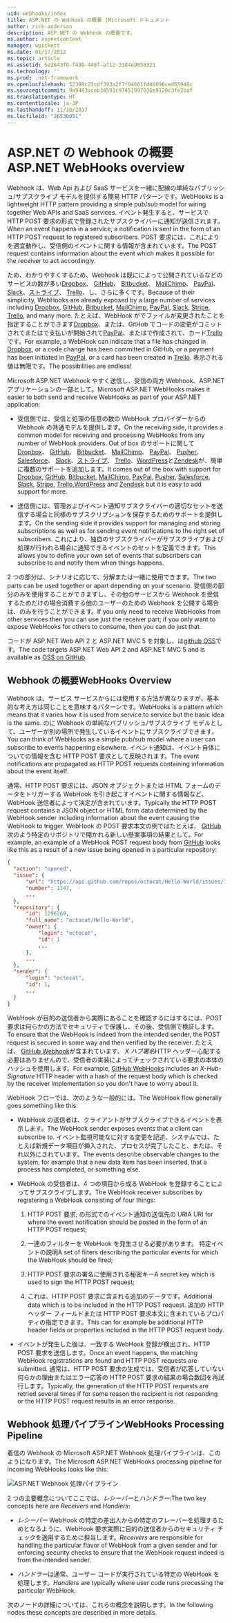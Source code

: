 ```yaml
---
uid: webhooks/index
title: ASP.NET の Webhook の概要 |Microsoft ドキュメント
author: rick-anderson
description: ASP.NET の Webhook の概要です。
ms.author: aspnetcontent
manager: wpickett
ms.date: 01/17/2012
ms.topic: article
ms.assetid: 5e2843f0-f499-448f-a712-33d4e9858321
ms.technology: ''
ms.prod: .net-framework
ms.openlocfilehash: 52399c23cdf393a2f7f94661fd48098ced65948c
ms.sourcegitcommit: 9a9483aceb34591c97451997036a9120c3fe2baf
ms.translationtype: HT
ms.contentlocale: ja-JP
ms.lasthandoff: 11/10/2017
ms.locfileid: "26530051"
---
```

# <a name="aspnet-webhooks-overview"></a><span data-ttu-id="e2a4b-103">ASP.NET の Webhook の概要</span><span class="sxs-lookup"><span data-stu-id="e2a4b-103">ASP.NET WebHooks overview</span></span>

<span data-ttu-id="e2a4b-104">Webhook は、Web Api および SaaS サービスを一緒に配線の単純なパブリッシュ/サブスクライブ モデルを提供する簡易 HTTP パターンです。</span><span class="sxs-lookup"><span data-stu-id="e2a4b-104">WebHooks is a lightweight HTTP pattern providing a simple pub/sub model for wiring together Web APIs and SaaS services.</span></span> <span data-ttu-id="e2a4b-105">イベント発生すると、サービスで HTTP POST 要求の形式で登録されたサブスクライバーに通知が送信されます。</span><span class="sxs-lookup"><span data-stu-id="e2a4b-105">When an event happens in a service, a notification is sent in the form of an HTTP POST request to registered subscribers.</span></span> <span data-ttu-id="e2a4b-106">POST 要求には、これによりを適宜動作し、受信側のイベントに関する情報が含まれています。</span><span class="sxs-lookup"><span data-stu-id="e2a4b-106">The POST request contains information about the event which makes it possible for the receiver to act accordingly.</span></span>

<span data-ttu-id="e2a4b-107">ため、わかりやすくするため、Webhook は既にによって公開されているなどのサービスの数が多い[Dropbox](http://dropbox.com/)、 [GitHub](http://www.github.com/)、 [Bitbucket](https://bitbucket.org/)、 [MailChimp](http://www.mailchimp.com/)、 [PayPal](http://www.paypal.com/)、 [Slack](http://www.slack.com)、[ストライプ](http://www.stripe.com)、 [Trello](http://www.trello.com/)、し、さらに多くです。</span><span class="sxs-lookup"><span data-stu-id="e2a4b-107">Because of their simplicity, WebHooks are already exposed by a large number of services including [Dropbox](http://dropbox.com/), [GitHub](http://www.github.com/), [Bitbucket](https://bitbucket.org/), [MailChimp](http://www.mailchimp.com/), [PayPal](http://www.paypal.com/), [Slack](http://www.slack.com), [Stripe](http://www.stripe.com), [Trello](http://www.trello.com/), and many more.</span></span> <span data-ttu-id="e2a4b-108">たとえば、WebHook がでファイルが変更されたことを指定することができます[Dropbox](http://dropbox.com/)、または、GitHub でコードの変更がコミットされてまたはで支払いが開始されて[PayPal](http://www.paypal.com/)、またはで作成されて、カード[Trello](http://www.trello.com/)です。</span><span class="sxs-lookup"><span data-stu-id="e2a4b-108">For example, a WebHook can indicate that a file has changed in [Dropbox](http://dropbox.com/), or a code change has been committed in GitHub, or a payment has been initiated in [PayPal](http://www.paypal.com/), or a card has been created in [Trello](http://www.trello.com/).</span></span> <span data-ttu-id="e2a4b-109">表示される値は無限です。</span><span class="sxs-lookup"><span data-stu-id="e2a4b-109">The possibilities are endless!</span></span>

<span data-ttu-id="e2a4b-110">Microsoft ASP.NET Webhook やすく送信し、受信の両方 Webhook、ASP.NET アプリケーションの一部として。</span><span class="sxs-lookup"><span data-stu-id="e2a4b-110">Microsoft ASP.NET WebHooks makes it easier to both send and receive WebHooks as part of your ASP.NET application:</span></span>

* <span data-ttu-id="e2a4b-111">受信側では、受信と処理の任意の数の WebHook プロバイダーからの Webhook の共通モデルを提供します。</span><span class="sxs-lookup"><span data-stu-id="e2a4b-111">On the receiving side, it provides a common model for receiving and processing WebHooks from any number of WebHook providers.</span></span> <span data-ttu-id="e2a4b-112">Out of box のサポートに関して[Dropbox](http://dropbox.com/)、 [GitHub](http://www.github.com/)、 [Bitbucket](https://bitbucket.org/)、 [MailChimp](http://www.mailchimp.com/)、 [PayPal](http://www.paypal.com/)、 [Pusher](http://www.pusher.com)、 [Salesforce](http://www.salesforce.com)、 [Slack](http://www.slack.com)、[ストライプ](http://www.stripe.com)、 [Trello](http://www.trello.com/)、[WordPress](http://www.wordpress.com)と[Zendesk](https://www.zendesk.com/)が、簡単に複数のサポートを追加します。</span><span class="sxs-lookup"><span data-stu-id="e2a4b-112">It comes out of the box with support for [Dropbox](http://dropbox.com/), [GitHub](http://www.github.com/), [Bitbucket](https://bitbucket.org/), [MailChimp](http://www.mailchimp.com/), [PayPal](http://www.paypal.com/), [Pusher](http://www.pusher.com), [Salesforce](http://www.salesforce.com), [Slack](http://www.slack.com), [Stripe](http://www.stripe.com), [Trello](http://www.trello.com/),[WordPress](http://www.wordpress.com) and [Zendesk](https://www.zendesk.com/) but it is easy to add support for more.</span></span>

* <span data-ttu-id="e2a4b-113">送信側には、管理およびイベント通知サブスクライバーの適切なセットを送信する場合と同様のサブスクリプションを保存するためのサポートを提供します。</span><span class="sxs-lookup"><span data-stu-id="e2a4b-113">On the sending side it provides support for managing and storing subscriptions as well as for sending event notifications to the right set of subscribers.</span></span> <span data-ttu-id="e2a4b-114">これにより、独自のサブスクライバーがサブスクライブおよび処理が行われる場合に通知できるイベントのセットを定義できます。</span><span class="sxs-lookup"><span data-stu-id="e2a4b-114">This allows you to define your own set of events that subscribers can subscribe to and notify them when things happens.</span></span>

<span data-ttu-id="e2a4b-115">2 つの部分は、シナリオに応じて、分解または一緒に使用できます。</span><span class="sxs-lookup"><span data-stu-id="e2a4b-115">The two parts can be used together or apart depending on your scenario.</span></span> <span data-ttu-id="e2a4b-116">受信側の部分のみを使用することができますし、その他のサービスから Webhook を受信するためだけの場合消費する他のユーザーのための Webhook を公開する場合は、のみを行うことができます。</span><span class="sxs-lookup"><span data-stu-id="e2a4b-116">If you only need to receive WebHooks from other services then you can use just the receiver part; if you only want to expose WebHooks for others to consume, then you can do just that.</span></span>

<span data-ttu-id="e2a4b-117">コードが ASP.NET Web API 2 と ASP.NET MVC 5 を対象し、は[github OSS](https://github.com/aspnet/WebHooks)です。</span><span class="sxs-lookup"><span data-stu-id="e2a4b-117">The code targets ASP.NET Web API 2 and ASP.NET MVC 5 and is available as [OSS on GitHub](https://github.com/aspnet/WebHooks).</span></span>

## <a name="webhooks-overview"></a><span data-ttu-id="e2a4b-118">Webhook の概要</span><span class="sxs-lookup"><span data-stu-id="e2a4b-118">WebHooks Overview</span></span>

<span data-ttu-id="e2a4b-119">Webhook は、サービス サービスからには使用する方法が異なりますが、基本的な考え方は同じことを意味するパターンです。</span><span class="sxs-lookup"><span data-stu-id="e2a4b-119">WebHooks is a pattern which means that it varies how it is used from service to service but the basic idea is the same.</span></span> <span data-ttu-id="e2a4b-120">のに Webhook の単純なパブリッシュ/サブスクライブ モデルとして、ユーザーが別の場所で発生しているイベントにサブスクライブできます。</span><span class="sxs-lookup"><span data-stu-id="e2a4b-120">You can think of WebHooks as a simple pub/sub model where a user can subscribe to events happening elsewhere.</span></span> <span data-ttu-id="e2a4b-121">イベント通知は、イベント自体についての情報を含む HTTP POST 要求として反映されます。</span><span class="sxs-lookup"><span data-stu-id="e2a4b-121">The event notifications are propagated as HTTP POST requests containing information about the event itself.</span></span>

<span data-ttu-id="e2a4b-122">通常、HTTP POST 要求には、JSON オブジェクトまたは HTML フォームのデータをトリガーする WebHook を引き起こすイベントに関する情報など、WebHook 送信者によって決定が含まれています。</span><span class="sxs-lookup"><span data-stu-id="e2a4b-122">Typically the HTTP POST request contains a JSON object or HTML form data determined by the WebHook sender including information about the event causing the WebHook to trigger.</span></span> <span data-ttu-id="e2a4b-123">WebHook の POST 要求本文の例ではたとえば、 [GitHub](http://www.github.com/)次のよう特定のリポジトリで開かれる新しい懸案事項の結果として。</span><span class="sxs-lookup"><span data-stu-id="e2a4b-123">For example, an example of a WebHook POST request body from [GitHub](http://www.github.com/) looks like this as a result of a new issue being opened in a particular repository:</span></span>

```json
{
  "action": "opened",
  "issue": {
      "url": "https://api.github.com/repos/octocat/Hello-World/issues/1347",
      "number": 1347,
      ...
  },
  "repository": {
      "id": 1296269,
      "full_name": "octocat/Hello-World",
      "owner": {
          "login": "octocat",
          "id": 1
          ...
      },
      ...
  },
  "sender": {
      "login": "octocat",
      "id": 1,
      ...
  }
}
```

<span data-ttu-id="e2a4b-124">WebHook が目的の送信者から実際にあることを確認するにはするには、POST 要求は何らかの方法でセキュリティで保護し、その後、受信側で検証します。</span><span class="sxs-lookup"><span data-stu-id="e2a4b-124">To ensure that the WebHook is indeed from the intended sender, the POST request is secured in some way and then verified by the receiver.</span></span> <span data-ttu-id="e2a4b-125">たとえば、 [GitHub Webhook](https://developer.github.com/webhooks/)が含まれています、 *X ハブ署名*HTTP ヘッダー心配する必要はありませんので、受信者の実装によってチェックされている要求の本体のハッシュを使用します。</span><span class="sxs-lookup"><span data-stu-id="e2a4b-125">For example, [GitHub WebHooks](https://developer.github.com/webhooks/) includes an *X-Hub-Signature* HTTP header with a hash of the request body which is checked by the receiver implementation so you don't have to worry about it.</span></span>

<span data-ttu-id="e2a4b-126">WebHook フローでは、次のような一般的には。</span><span class="sxs-lookup"><span data-stu-id="e2a4b-126">The WebHook flow generally goes something like this:</span></span>

* <span data-ttu-id="e2a4b-127">WebHook の送信者は、クライアントがサブスクライブできるイベントを表示します。</span><span class="sxs-lookup"><span data-stu-id="e2a4b-127">The WebHook sender exposes events that a client can subscribe to.</span></span> <span data-ttu-id="e2a4b-128">イベント監視可能なに対する変更を記述、システムでは、たとえば新規データ項目が挿入された、プロセスが完了したこと、または、それ以外にされています。</span><span class="sxs-lookup"><span data-stu-id="e2a4b-128">The events describe observable changes to the system, for example that a new data item has been inserted, that a process has completed, or something else.</span></span>

* <span data-ttu-id="e2a4b-129">WebHook の受信者は、4 つの項目から成る WebHook を登録することによってサブスクライブします。</span><span class="sxs-lookup"><span data-stu-id="e2a4b-129">The WebHook receiver subscribes by registering a WebHook consisting of four things:</span></span>

     1. <span data-ttu-id="e2a4b-130">HTTP POST 要求; の形式でのイベント通知の送信先の URI</span><span class="sxs-lookup"><span data-stu-id="e2a4b-130">A URI for where the event notification should be posted in the form of an HTTP POST request;</span></span>

     2. <span data-ttu-id="e2a4b-131">一連のフィルターを WebHook を発生させる必要があります。 特定イベントの説明</span><span class="sxs-lookup"><span data-stu-id="e2a4b-131">A set of filters describing the particular events for which the WebHook should be fired;</span></span>

     3. <span data-ttu-id="e2a4b-132">HTTP POST 要求の署名に使用される秘密キー</span><span class="sxs-lookup"><span data-stu-id="e2a4b-132">A secret key which is used to sign the HTTP POST request;</span></span>

     4. <span data-ttu-id="e2a4b-133">これは、HTTP POST 要求に含まれる追加のデータです。</span><span class="sxs-lookup"><span data-stu-id="e2a4b-133">Additional data which is to be included in the HTTP POST request.</span></span> <span data-ttu-id="e2a4b-134">追加の HTTP ヘッダー フィールドまたは HTTP POST 要求本文に含まれているプロパティの指定できます。</span><span class="sxs-lookup"><span data-stu-id="e2a4b-134">This can for example be additional HTTP header fields or properties included in the HTTP POST request body.</span></span>

* <span data-ttu-id="e2a4b-135">イベントが発生した後は、一致する WebHook 登録が検出され、HTTP POST 要求を送信します。</span><span class="sxs-lookup"><span data-stu-id="e2a4b-135">Once an event happens, the matching WebHook registrations are found and HTTP POST requests are submitted.</span></span> <span data-ttu-id="e2a4b-136">通常は、HTTP POST 要求の生成では、受信者が応答していない何らかの理由またはエラー応答の HTTP POST 要求の結果の場合数回を再試行します。</span><span class="sxs-lookup"><span data-stu-id="e2a4b-136">Typically, the generation of the HTTP POST requests are retried several times if for some reason the recipient is not responding or the HTTP POST request results in an error response.</span></span>

## <a name="webhooks-processing-pipeline"></a><span data-ttu-id="e2a4b-137">Webhook 処理パイプライン</span><span class="sxs-lookup"><span data-stu-id="e2a4b-137">WebHooks Processing Pipeline</span></span>

<span data-ttu-id="e2a4b-138">着信の Webhook の Microsoft ASP.NET Webhook 処理パイプラインは、このようになります。</span><span class="sxs-lookup"><span data-stu-id="e2a4b-138">The Microsoft ASP.NET WebHooks processing pipeline for incoming WebHooks looks like this:</span></span>

![ASP.NET Webhook 処理パイプライン](_static/WebHookReceivers.png)

<span data-ttu-id="e2a4b-140">2 つの主要概念についてここでは、*レシーバー*と*ハンドラー*:</span><span class="sxs-lookup"><span data-stu-id="e2a4b-140">The two key concepts here are *Receivers* and *Handlers*:</span></span>

* <span data-ttu-id="e2a4b-141">*レシーバー* WebHook の特定の差出人からの特定のフレーバーを処理するためとなるように、WebHook 要求実際に目的の送信者からのセキュリティ チェックを適用するために担当します。</span><span class="sxs-lookup"><span data-stu-id="e2a4b-141">*Receivers* are responsible for handling the particular flavor of WebHook from a given sender and for enforcing security checks to ensure that the WebHook request indeed is from the intended sender.</span></span>

* <span data-ttu-id="e2a4b-142">*ハンドラー*は通常、ユーザー コードが実行されている特定の WebHook を処理します。</span><span class="sxs-lookup"><span data-stu-id="e2a4b-142">*Handlers* are typically where user code runs processing the particular WebHook.</span></span>

<span data-ttu-id="e2a4b-143">次のノードの詳細については、これらの概念を説明します。</span><span class="sxs-lookup"><span data-stu-id="e2a4b-143">In the following nodes these concepts are described in more details.</span></span>
